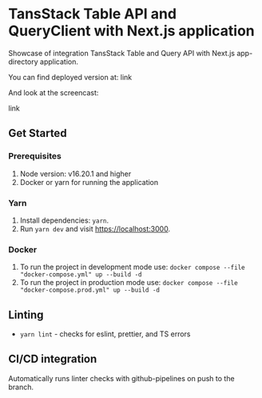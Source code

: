 # TansStack Table API and QueryClient with Next.js application

Showcase of integration TansStack Table and Query API with Next.js app-directory application.

You can find deployed version at: link

And look at the screencast:

link

## Get Started

### Prerequisites

1. Node version: v16.20.1 and higher
2. Docker or yarn for running the application

### Yarn

1. Install dependencies: `yarn`.
2. Run `yarn dev` and visit <https://localhost:3000>.

### Docker

1. To run the project in development mode use: `docker compose --file "docker-compose.yml" up --build -d`
2. To run the project in production mode use: `docker compose --file "docker-compose.prod.yml" up --build -d`

## Linting

- `yarn lint` - checks for eslint, prettier, and TS errors

## CI/CD integration

Automatically runs linter checks with github-pipelines on push to the branch.
